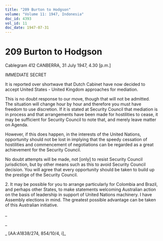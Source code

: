 ```yaml
---
title: "209 Burton to Hodgson"
volume: "Volume 11: 1947, Indonesia"
doc_id: 4393
vol_id: 11
doc_date: 1947-07-31
---
```


# 209 Burton to Hodgson

Cablegram 412 CANBERRA, 31 July 1947, 4.30 [p.m.]

IMMEDIATE SECRET

It is reported over shortwave that Dutch Cabinet have now decided to accept United States - United Kingdom approaches for mediation.

This is no doubt response to our move, though that will not be admitted. The situation will change hour by hour and therefore you must have freedom to use discretion. If it is stated at Security Council that mediation is in process and that arrangements have been made for hostilities to cease, it may be sufficient for Security Council to note that, and merely leave matter on Agenda.

However, if this does happen, in the interests of the United Nations, opportunity should not be lost in implying that the speedy cessation of hostilities and commencement of negotiations can be regarded as a great achievement for the Security Council.

No doubt attempts will be made, not [only] to resist Security Council jurisdiction, but by other means such as this to avoid Security Council decision. You will agree that every opportunity should be taken to build up the prestige of the Security Council.

2\. It may be possible for you to arrange particularly for Colombia and Brazil, and perhaps other States, to make statements welcoming Australian action on the basis of leadership in support of United Nations machinery. I have Assembly elections in mind. The greatest possible advantage can be taken of this Australian initiative.

_

_

_ [AA:A1838/274, 854/10/4, i]_
